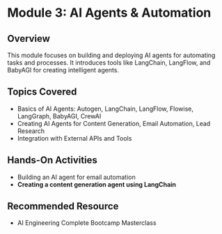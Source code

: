 # Module 3: AI Agents & Automation

## Overview
This module focuses on building and deploying AI agents for automating tasks and processes. It introduces tools like LangChain, LangFlow, and BabyAGI for creating intelligent agents.

## Topics Covered
- Basics of AI Agents: Autogen, LangChain, LangFlow, Flowise, LangGraph, BabyAGI, CrewAI
- Creating AI Agents for Content Generation, Email Automation, Lead Research
- Integration with External APIs and Tools

## Hands-On Activities
- Building an AI agent for email automation
- **Creating a content generation agent using LangChain**

## Recommended Resource
- AI Engineering Complete Bootcamp Masterclass